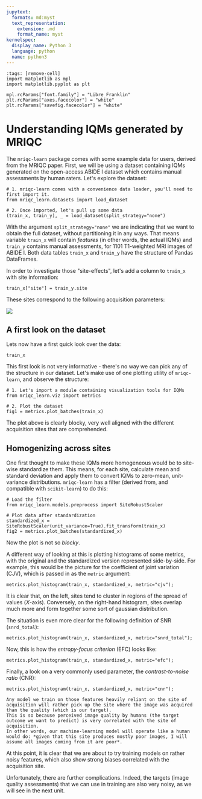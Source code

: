 ```yaml
---
jupytext:
  formats: md:myst
  text_representation:
    extension: .md
    format_name: myst
kernelspec:
  display_name: Python 3
  language: python
  name: python3
---
```


```{code-cell} python
:tags: [remove-cell]
import matplotlib as mpl
import matplotlib.pyplot as plt

mpl.rcParams["font.family"] = "Libre Franklin"
plt.rcParams["axes.facecolor"] = "white"
plt.rcParams["savefig.facecolor"] = "white"
```

# Understanding IQMs generated by MRIQC

The `mriqc-learn` package comes with some example data for users, derived from the MRIQC paper.
First, we will be using a dataset containing IQMs generated on the open-access ABIDE I dataset which contains manual assessments by human raters.
Let's explore the dataset:

```{code-cell} python
# 1. mriqc-learn comes with a convenience data loader, you'll need to first import it.
from mriqc_learn.datasets import load_dataset

# 2. Once imported, let's pull up some data
(train_x, train_y), _ = load_dataset(split_strategy="none")
```

With the argument `split_strategy="none"` we are indicating that we want to obtain the full dataset, without partitioning it in any ways.
That means variable `train_x` will contain *features* (in other words, the actual IQMs) and `train_y` contains manual assessments, for 1101 T1-weighted MRI images of ABIDE I.
Both data tables `train_x` and `train_y` have the structure of Pandas DataFrames.

In order to investigate those "site-effects", let's add a column to `train_x` with site information:

```{code-cell} python
train_x["site"] = train_y.site
```

These sites correspond to the following acquisition parameters:

<img src="https://journals.plos.org/plosone/article/figure/image?size=large&download=&id=10.1371/journal.pone.0184661.t001" />

## A first look on the dataset
Lets now have a first quick look over the data:

```{code-cell} python
train_x
```

This first look is not very informative - there's no way we can pick any of the structure in our dataset.
Let's make use of one plotting utility of `mriqc-learn`, and observe the structure:

```{code-cell} python
# 1. Let's import a module containing visualization tools for IQMs
from mriqc_learn.viz import metrics

# 2. Plot the dataset
fig1 = metrics.plot_batches(train_x)
```

The plot above is clearly blocky, very well aligned with the different acquisition sites that are comprehended.

## Homogenizing across sites

One first thought to make these IQMs more homogeneous would be to site-wise standardize them.
This means, for each site, calculate mean and standard deviation and apply them to convert IQMs to zero-mean, unit-variance distributions.
`mriqc-learn` has a filter (derived from, and compatible with `scikit-learn`) to do this:

```{code-cell} python
# Load the filter
from mriqc_learn.models.preprocess import SiteRobustScaler

# Plot data after standardization
standardized_x = SiteRobustScaler(unit_variance=True).fit_transform(train_x)
fig2 = metrics.plot_batches(standardized_x)
```

Now the plot is not so *blocky*.

A different way of looking at this is plotting histograms of some metrics, with the original and the standardized version represented side-by-side.
For example, this would be the picture for the coefficient of joint variation (CJV), which is passed in as the `metric` argument:

```{code-cell} python
metrics.plot_histogram(train_x, standardized_x, metric="cjv");
```

It is clear that, on the left, sites tend to cluster in regions of the spread of values (*X*-axis).
Conversely, on the right-hand histogram, sites overlap much more and form together some sort of gaussian distribution.

The situation is even more clear for the following definition of SNR (`snrd_total`):
```{code-cell} python
metrics.plot_histogram(train_x, standardized_x, metric="snrd_total");
```

Now, this is how the *entropy-focus criterion* (EFC) looks like:
```{code-cell} python
metrics.plot_histogram(train_x, standardized_x, metric="efc");
```

Finally, a look on a very commonly used parameter, the *contrast-to-noise ratio* (CNR):
```{code-cell} python
metrics.plot_histogram(train_x, standardized_x, metric="cnr");
```

```{admonition} What's the problem?
Any model we train on those features heavily reliant on the site of acquisition will rather pick up the site where the image was acquired than the quality (which is our target).
This is so because perceived image quality by humans (the target outcome we want to predict) is very correlated with the site of acquisition.
In other words, our machine-learning model will operate like a human would do: *given that this site produces mostly poor images, I will assume all images coming from it are poor*.
```

At this point, it is clear that we are about to try training models on rather noisy features, which also show strong biases correlated with the acquisition site.

Unfortunately, there are further complications.
Indeed, the targets (image quality assessments) that we can use in training are also very noisy, as we will see in the next unit.
